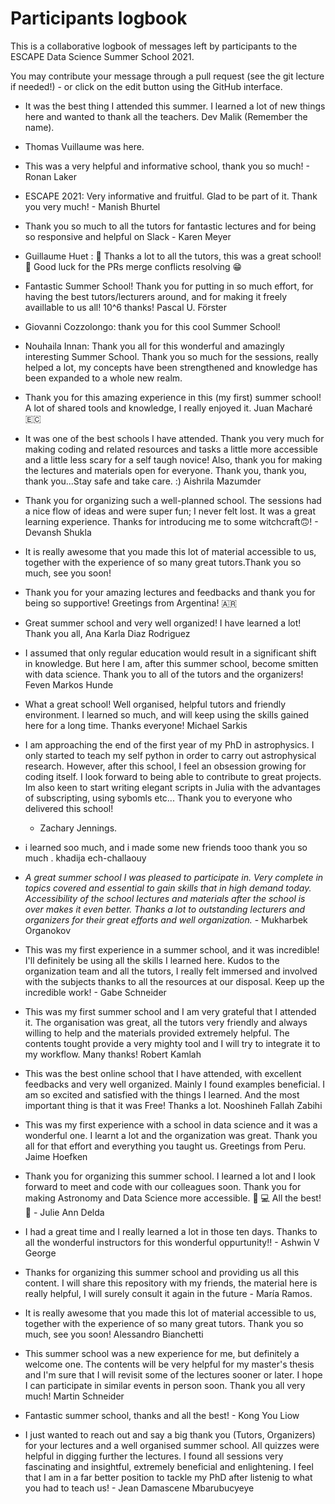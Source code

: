 # Participants logbook

This is a collaborative logbook of messages left by participants to the ESCAPE Data Science Summer School 2021.

You may contribute your message through a pull request (see the git lecture if needed!) - or click on the edit button using the GitHub interface.


* It was the best thing I attended this summer. I learned a lot of new things here and wanted to thank all the teachers. Dev Malik (Remember the name). 
* Thomas Vuillaume was here.
* This was a very helpful and informative school, thank you so much! - Ronan Laker

* ESCAPE 2021: Very informative and fruitful. Glad to be part of it. Thank you very much! - Manish Bhurtel
* Thank you so much to all the tutors for fantastic lectures and for being so responsive and helpful on Slack - Karen Meyer
* Guillaume Huet : :clap: Thanks a lot to all the tutors, this was a great school! :clap: Good luck for the PRs merge conflicts resolving :grin:
* Fantastic Summer School! Thank you for putting in so much effort, for having the best tutors/lecturers around, and for making it freely availlable to us all!
10^6 thanks! Pascal U. Förster
* Giovanni Cozzolongo: thank you for this cool Summer School!
*  Nouhaila Innan: Thank you all for this wonderful and amazingly interesting Summer School. 
Thank you so much for the sessions, really helped a lot, my concepts have been strengthened and knowledge has been expanded to a whole new realm.

* Thank you for this amazing experience in this (my first) summer school! A lot of shared tools and knowledge, I really enjoyed it. Juan Macharé 🇪🇨 

* It was one of the best schools I have attended. Thank you very much for making coding and related resources and tasks a little more accessible
and a little less scary for a self taugh novice! Also, thank you for making the lectures and materials open for everyone. 
Thank you, thank you, thank you...Stay safe and take care. :) Aishrila Mazumder

* Thank you for organizing such a well-planned school. The sessions had a nice flow of ideas and were super fun;
I never felt lost. It was a great learning experience. Thanks for introducing me to some witchcraft:upside_down_face:! - Devansh Shukla
* It is really awesome that you made this lot of material accessible to us, together with the experience of so many great tutors.Thank you so much, see you soon!
* Thank you for your amazing lectures and feedbacks and thank you for being so supportive! Greetings from Argentina! 🇦🇷

* Great summer school and very well organized! I have learned a lot! Thank you all, Ana Karla Diaz Rodriguez
* I assumed that only regular education would result in a significant shift in knowledge. But here I am, after this summer school, become smitten with data science. Thank you to all of the tutors and the organizers! Feven Markos Hunde

* What a great school! Well organised, helpful tutors and friendly environment. I learned so much, and will keep using the skills gained here for a long time. Thanks everyone! Michael Sarkis 

* I am approaching the end of the first year of my PhD in astrophysics. I only started to teach 
  my self python in order to carry out astrophysical research. However, after this school, I feel 
  an obsession growing for coding itself. I look forward to being able to contribute to great 
  projects. Im also keen to start writing elegant scripts in Julia with the advantages of 
  subscripting, using sybomls etc... Thank you to everyone who delivered this school! 
  - Zachary Jennings. 

* i learned soo much, and i made some new friends tooo thank you so much . khadija ech-challaouy 

* *A great summer school I was pleased to participate in. Very complete in topics covered and essential to gain skills that in high demand today. Accessibility of the school lectures and materials after the school is over makes it even better.
Thanks a lot to outstanding lecturers and organizers for their great efforts and well organization.* - Mukharbek Organokov

* This was my first experience in a summer school, and it was incredible! I'll definitely be using all the skills I learned here. Kudos to the organization team and all the tutors,
I really felt immersed and involved with the subjects thanks to all the resources at our disposal. Keep up the incredible work! - Gabe Schneider

* This was my first summer school and I am very grateful that I attended it. The organisation was great, all the tutors very friendly and always willing to help and the materials provided extremely helpful. 
  The contents tought provide a very mighty tool and I will try to integrate it to my workflow. Many thanks! Robert Kamlah

* This was the best online school that I have attended, with excellent feedbacks and very well organized. Mainly I found examples beneficial. I am so excited and satisfied with the things I learned. And the most important thing is that it was Free! Thanks a lot.
Nooshineh Fallah Zabihi

* This was my first experience with a school in data science and it was a wonderful one. I learnt a lot and the organization was great. Thank you all for that effort and everything you taught us. Greetings from Peru. Jaime Hoefken
* Thank you for organizing this summer school. I learned a lot and I look forward to meet and code with our colleagues soon. Thank you for making Astronomy and Data Science more accessible. :telescope: :computer: All the best! :muscle: - Julie Ann Delda

* I had a great time and I really learned a lot in those ten days. Thanks to all the wonderful instructors for this wonderful oppurtunity!! - Ashwin V George

* Thanks for organizing this summer school and providing us all this content. I will share this repository with my friends, the material here is really helpful, I will surely consult it again in the future - María Ramos.

* It is really awesome that you made this lot of material accessible to us, together with the experience of so many great tutors. Thank you so much, see you soon! Alessandro Bianchetti

* This summer school was a new experience for me, but definitely a welcome one. The contents will be very helpful for my master's thesis and I'm sure that I will revisit some of the lectures sooner or later. 
  I hope I can participate in similar events in person soon. Thank you all very much! Martin Schneider 
  
 * Fantastic summer school, thanks and all the best! - Kong You Liow
* I just wanted to reach out and say a big thank you (Tutors, Organizers) for your lectures and a well organised summer school. All quizzes were helpful in digging further the lectures. I found all sessions very fascinating and insightful, extremely beneficial and enlightening. I feel that I am in a far better position to tackle my PhD after listenig to what you had to teach us! - Jean Damascene Mbarubucyeye 
